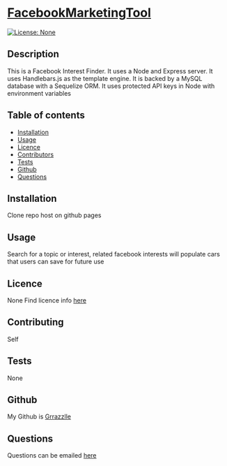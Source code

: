 
  # **[FacebookMarketingTool](http://github.com/Grrazzlle/FacebookMarketingTool)**
  
  [![License: None](https://img.shields.io/badge/License-None-blue.svg)](https://choosealicense.com/)

  ## Description

  This is a Facebook Interest Finder. It uses a Node and Express server. It uses Handlebars.js as the template engine. It is backed by a MySQL database with a Sequelize ORM. It uses protected API keys in Node with environment variables

  ## Table of contents

  - [Installation](#Installation)
  - [Usage](#Usage)
  - [Licence](#Licence)
  - [Contributors](#Contributors)
  - [Tests](#Tests)
  - [Github](#Github)
  - [Questions](#Questions)

  ## Installation

  Clone repo host on github pages

  ## Usage

  Search for a topic or interest, related facebook interests will populate cars that users can save for future use

  ## Licence

  None 
  Find licence info [here](https://choosealicense.com/)

  ## Contributing

  Self

  ## Tests

  None

  ## Github

  My Github is [Grrazzlle](https://github.com/Grrazzlle)

  ## Questions

  Questions can be emailed [here](mailto:Cel47@miami.edu)

